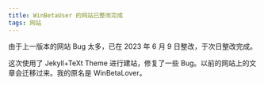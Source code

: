 ```yaml
---
title: WinBetaUser 的网站已整改完成
tags: 网站
---
```


由于上一版本的网站 Bug 太多，已在 2023 年 6 月 9 日整改，于次日整改完成。<br>
<!--more-->
这次使用了 Jekyll+TeXt Theme 进行建站，修复了一些 Bug。以前的网站上的文章会迁移过来。我的原名是 WinBetaLover。
